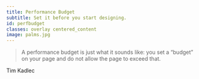 ```yaml
---
title: Performance Budget
subtitle: Set it before you start designing.
id: perfbudget
classes: overlay centered_content
image: palms.jpg
---
```


> A performance budget is just what it sounds like: you set a “budget” on your page and do not allow the page to exceed that.
   
Tim Kadlec